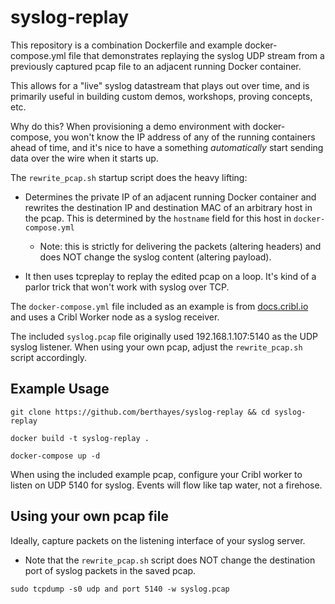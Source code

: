 # syslog-replay
This repository is a combination Dockerfile and example docker-compose.yml file that demonstrates replaying the syslog UDP stream from a previously captured pcap file to an adjacent running Docker container.

This allows for a "live" syslog datastream that plays out over time, and is primarily useful in building custom demos, workshops, proving concepts, etc.

Why do this? When provisioning a demo environment with docker-compose, you won't know the IP address of any of the running containers ahead of time, and it's nice to have a something *automatically* start sending data over the wire when it starts up.

The `rewrite_pcap.sh` startup script does the heavy lifting:

* Determines the private IP of an adjacent running Docker container and rewrites the destination IP and destination MAC of an arbitrary host in the pcap.  This is determined by the `hostname` field for this host in `docker-compose.yml`  

    * Note: this is strictly for delivering the packets (altering headers) and does NOT change the syslog content (altering payload).

* It then uses tcpreplay to replay the edited pcap on a loop.  It's kind of a parlor trick that won't work with syslog over TCP.

The `docker-compose.yml` file included as an example is from [docs.cribl.io](https://docs.cribl.io/stream/deploy-docker) and uses a Cribl Worker node as a syslog receiver.

The included `syslog.pcap` file originally used 192.168.1.107:5140 as the UDP syslog listener.  When using your own pcap, adjust the `rewrite_pcap.sh` script accordingly.

## Example Usage
```git clone https://github.com/berthayes/syslog-replay && cd syslog-replay```

```docker build -t syslog-replay .```

```docker-compose up -d```

When using the included example pcap, configure your Cribl worker to listen on UDP 5140 for syslog.  Events will flow like tap water, not a firehose.

## Using your own pcap file
Ideally, capture packets on the listening interface of your syslog server.  
* Note that the `rewrite_pcap.sh` script does NOT change the destination port of syslog packets in the saved pcap.

```sudo tcpdump -s0 udp and port 5140 -w syslog.pcap```